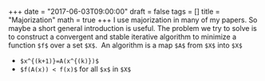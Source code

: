 +++
date = "2017-06-03T09:00:00"
draft = false
tags = []
title = "Majorization"
math = true
+++
I use majorization in many of my papers. So maybe a short general introduction is useful. The problem we try to solve is to construct a convergent and stable iterative algorithm to minimize a function `$f$` over a set `$X$`. 
&zwnj;&zwnj;&zwnj;&zwnj;&zwnj;&zwnj;&zwnj;&zwnj;&zwnj;&zwnj;
An algorithm &zwnj;&zwnj;&zwnj;&zwnj;is a map `$A$` from `$X$` into `$X$` 

* `$x^{(k+1)}=A(x^{(k)})$`
* `$f(A(x)) < f(x)$` for all `$x$` in `$X$`


<script type="text/javascript"
  src="https://cdn.mathjax.org/mathjax/latest/MathJax.js?config=TeX-AMS-MML_HTMLorMML">
</script>
<script type="text/x-mathjax-config">
MathJax.Hub.Config({
  tex2jax: {
    inlineMath: [['$','$'], ['\\(','\\)']],
    displayMath: [['$$','$$'], ['\[','\]']],
    processEscapes: true,
    processEnvironments: true,
    skipTags: ['script', 'noscript', 'style', 'textarea', 'pre'],
    TeX: { equationNumbers: { autoNumber: "AMS" },
         extensions: ["AMSmath.js", "AMSsymbols.js"] }
  }
});
</script>
<script type="text/x-mathjax-config">
  MathJax.Hub.Queue(function() {
    var all = MathJax.Hub.getAllJax(), i;
    for(i = 0; i < all.length; i += 1) {
        all[i].SourceElement().parentNode.className += ' has-jax';
    }
});
</script>
